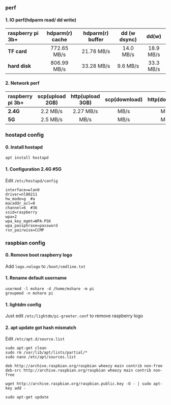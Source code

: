 
### perf
#### 1. IO perf(hdparm read/ dd write)
| raspberry pi 3b+ | hdparm(r) cache | hdparm(r) buffer | dd (w dsync) |    dd(w)  |
| :--------------- | :--------------:| :---------------:|:------------:|:---------:|
| **TF card**      |    772.65 MB/s  |    21.78 MB/s    |  14.0 MB/s   | 18.9 MB/s |
| **hard disk**    |    806.99 MB/s  |    33.28 MB/s    |  9.6 MB/s    | 33.3 MB/s |

#### 2. Network perf
| raspberry pi 3b+ | scp(upload 2GB) | http(upload 3GB) | scp(download) | http(download)|
| :--------------- | :--------------:| :---------------:|:------------:|:---------:|
| **2.4G**         |     2.2 MB/s    |    2.27  MB/s    |     MB/s     |    MB/s   |
| **5G**           |     2.5 MB/s    |          MB/s    |     MB/s     |    MB/s   |

### hostapd config
#### 0. Install hostapd
`apt install hostapd`
#### 1. Configuration 2.4G #5G
Edit `/etc/hostapd/config`
```
interface=wlan0
driver=nl80211
hw_mode=g  #a
macaddr_acl=0
channel=6  #36
ssid=raspberry
wpa=2
wpa_key_mgmt=WPA-PSK
wpa_passphrase=password
rsn_pairwise=CCMP
```

### raspbian config
#### 0. Remove boot raspberry logo
Add `logo.nologo` to `/boot/cmdline.txt`
#### 1. Rename default username
```
usermod -l mshare -d /home/mshare -m pi
groupmod -n mshare pi
```
#### 1. lightdm config
Just edit `/etc/lightdm/pi-greeter.conf` to remove raspberry logo  
#### 2. apt update got hash mismatch
Edit `/etc/apt.d/source.list`
```
sudo apt-get clean
sudo rm /var/lib/apt/lists/partial/*
sudo nano /etc/apt/sources.list

deb http://archive.raspbian.org/raspbian wheezy main contrib non-free
deb-src http://archive.raspbian.org/raspbian wheezy main contrib non-free

wget http://archive.raspbian.org/raspbian.public.key -O - | sudo apt-key add -

sudo apt-get update
```

